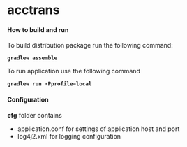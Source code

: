 # acctrans

#### How to build and run

To build distribution package run the following command:

**`gradlew assemble`**

To run application use the following command

**`gradlew run -Pprofile=local`**

#### Configuration

**cfg** folder contains
* application.conf for settings of application host and port
* log4j2.xml for logging configuration